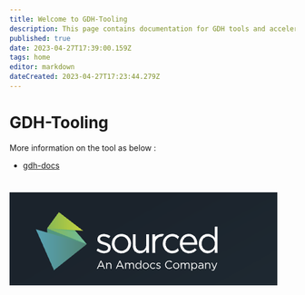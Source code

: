 ```yaml
---
title: Welcome to GDH-Tooling
description: This page contains documentation for GDH tools and accelerators
published: true
date: 2023-04-27T17:39:00.159Z
tags: home
editor: markdown
dateCreated: 2023-04-27T17:23:44.279Z
---
```


# GDH-Tooling	

More information on the tool as below : 

-	[gdh-docs](/gdh-docs)

#


![sourced_logo.png](/sourced_logo.png)
